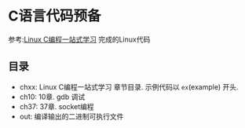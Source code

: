 # C语言代码预备

参考:[Linux C编程一站式学习](http://akaedu.github.io/book/) 完成的Linux代码

## 目录

- chxx: Linux C编程一站式学习 章节目录. 示例代码以 `ex`(example) 开头.
- ch10: 10章. gdb 调试
- ch37: 37章. socket编程
- out:  编译输出的二进制可执行文件 

